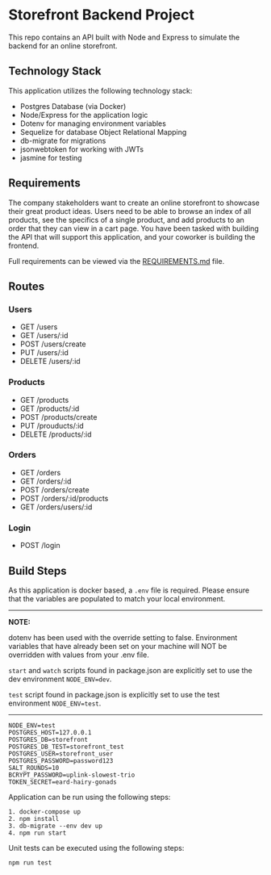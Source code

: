 # Storefront Backend Project

This repo contains an API built with Node and Express to simulate the backend for an online storefront.  

## Technology Stack
This application utilizes the following technology stack:
- Postgres Database (via Docker)
- Node/Express for the application logic
- Dotenv for managing environment variables
- Sequelize for database Object Relational Mapping
- db-migrate for migrations
- jsonwebtoken for working with JWTs
- jasmine for testing

## Requirements
The company stakeholders want to create an online storefront to showcase their great product ideas. Users need to be able to browse an index of all products, see the specifics of a single product, and add products to an order that they can view in a cart page. You have been tasked with building the API that will support this application, and your coworker is building the frontend.

Full requirements can be viewed via the [REQUIREMENTS.md](REQUIREMENTS.md) file.  

## Routes
### Users
- GET /users
- GET /users/:id
- POST /users/create
- PUT /users/:id
- DELETE /users/:id

### Products
- GET /products
- GET /products/:id
- POST /products/create
- PUT /prouducts/:id
- DELETE /products/:id

### Orders
- GET /orders
- GET /orders/:id
- POST /orders/create
- POST /orders/:id/products
- GET /orders/users/:id

### Login
- POST /login

## Build Steps
As this application is docker based, a `.env` file is required.  Please ensure that the variables are populated to match your local environment.

---

**NOTE:**

dotenv has been used with the override setting to false.  Environment variables that have already been set on your machine will NOT be overridden with values from your .env file. 

`start` and `watch` scripts found in package.json are explicitly set to use the dev environment `NODE_ENV=dev`.

`test` script found in package.json is explicitly set to use the test environment `NODE_ENV=test`.

---

```
NODE_ENV=test
POSTGRES_HOST=127.0.0.1
POSTGRES_DB=storefront
POSTGRES_DB_TEST=storefront_test
POSTGRES_USER=storefront_user
POSTGRES_PASSWORD=password123
SALT_ROUNDS=10
BCRYPT_PASSWORD=uplink-slowest-trio
TOKEN_SECRET=eard-hairy-gonads
```

Application can be run using the following steps:
```
1. docker-compose up
2. npm install
3. db-migrate --env dev up
4. npm run start
```

Unit tests can be executed using the following steps:
```
npm run test
```
